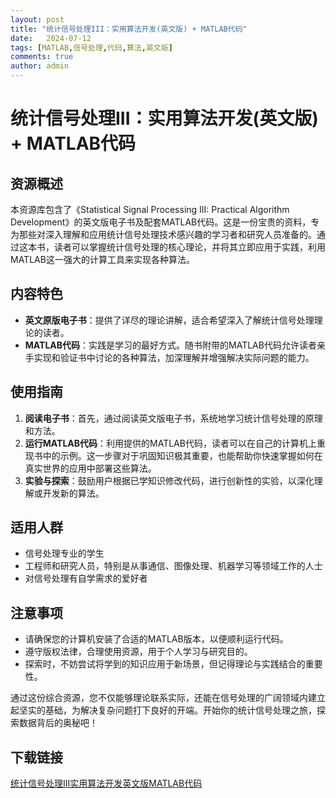 ```yaml
---
layout: post
title: "统计信号处理III：实用算法开发(英文版) + MATLAB代码"
date:   2024-07-12
tags: [MATLAB,信号处理,代码,算法,英文版]
comments: true
author: admin
---
```

# 统计信号处理III：实用算法开发(英文版) + MATLAB代码

## 资源概述

本资源库包含了《Statistical Signal Processing III: Practical Algorithm Development》的英文版电子书及配套MATLAB代码。这是一份宝贵的资料，专为那些对深入理解和应用统计信号处理技术感兴趣的学习者和研究人员准备的。通过这本书，读者可以掌握统计信号处理的核心理论，并将其立即应用于实践，利用MATLAB这一强大的计算工具来实现各种算法。

## 内容特色

- **英文原版电子书**：提供了详尽的理论讲解，适合希望深入了解统计信号处理理论的读者。
- **MATLAB代码**：实践是学习的最好方式。随书附带的MATLAB代码允许读者亲手实现和验证书中讨论的各种算法，加深理解并增强解决实际问题的能力。
  
## 使用指南

1. **阅读电子书**：首先，通过阅读英文版电子书，系统地学习统计信号处理的原理和方法。
2. **运行MATLAB代码**：利用提供的MATLAB代码，读者可以在自己的计算机上重现书中的示例。这一步骤对于巩固知识极其重要，也能帮助你快速掌握如何在真实世界的应用中部署这些算法。
3. **实验与探索**：鼓励用户根据已学知识修改代码，进行创新性的实验，以深化理解或开发新的算法。

## 适用人群

- 信号处理专业的学生
- 工程师和研究人员，特别是从事通信、图像处理、机器学习等领域工作的人士
- 对信号处理有自学需求的爱好者

## 注意事项

- 请确保您的计算机安装了合适的MATLAB版本，以便顺利运行代码。
- 遵守版权法律，合理使用资源，用于个人学习与研究目的。
- 探索时，不妨尝试将学到的知识应用于新场景，但记得理论与实践结合的重要性。

通过这份综合资源，您不仅能够理论联系实际，还能在信号处理的广阔领域内建立起坚实的基础，为解决复杂问题打下良好的开端。开始你的统计信号处理之旅，探索数据背后的奥秘吧！

## 下载链接

[统计信号处理III实用算法开发英文版MATLAB代码](https://pan.quark.cn/s/6318b48c760c)